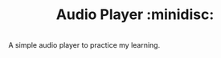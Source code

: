 <h1 align="center">Audio Player :minidisc:</h1>
<br>
<span align="center">A simple audio player to practice my learning.</span>
